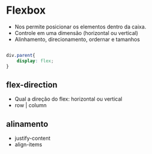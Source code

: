 # Flexbox

* Nos permite posicionar os elementos dentro da caixa.
* Controle em uma dimensão (horizontal ou vertical)
* Alinhamento, direcionamento, ordernar e tamanhos

```css

div.parent{
    display: flex;
}
```

## flex-direction

* Qual a direção do flex: horizontal ou vertical
* row | column

## alinamento

* justify-content
* align-items
